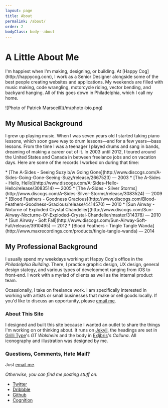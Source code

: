 ```yaml
---
layout: page
title: About
permalink: /about/
order: 2
bodyClass: body--about
---
```




<div class="about__header">
<div class="about__header__lead">
    <h1 class="page__title">A Little About Me</h1>
    <p class="page__intro" markdown="1">I'm happiest when I'm making, designing, or building. At [Happy Cog](http://happycog.com), I work as a Senior Designer alongside some of the best people creating websites and applications. My weekends are filled with music making, code wrangling, motorcycle riding, vector bending, and backyard hanging. All of this goes down in Philadelphia, which I call my home.</p>
</div>

<div class="photo--bio" markdown="1">
![Photo of Patrick Marsceill](/m/photo-bio.png)
</div>
</div>




<div class="page__content" markdown="1">

## My Musical Background

I grew up playing music. When I was seven years old I started taking piano lessons, which soon gave way to drum lessons—and for a few years—bass lessons. From the time I was a teenager I played drums and sang in bands, dreaming of making a career out of it. In 2003 until 2012, I toured around the United States and Canada in between freelance jobs and on vacation days. Here are some of the records I worked on during that time:

<div class="list__album" markdown="1">
* [The A-Sides - Seeing Suzy b/w Going Gone](http://www.discogs.com/A-Sides-Going-Gone-Seeing-Suzy/release/2667523) — 2003
* [The A-Sides - Hello, Hello](http://www.discogs.com/A-Sides-Hello-Hello/release/3083514) — 2005
* [The A-Sides - Silver Storms](http://www.discogs.com/A-Sides-Silver-Storms/release/3083524)  — 2009
* [Blood Feathers - Goodness Gracious](http://www.discogs.com/Blood-Feathers-Goodness-Gracious/release/4414570)  — 2010
* [Sun Airway - Noturne of Exploded Crystal Chandelier](http://www.discogs.com/Sun-Airway-Nocturne-Of-Exploded-Crystal-Chandelier/master/314378)  — 2010
* [Sun Airway - Soft Fall](http://www.discogs.com/Sun-Airway-Soft-Fall/release/3910495) — 2012
* [Blood Feathers - Tingle Tangle Wanda](http://www.maxrecordings.com/products/tingle-tangle-wanda)  — 2014
</div>

## My Professional Background

I usually spend my weekdays working at Happy Cog's office in the _Philadelphia Building_. There, I practice graphic design, UX design, general design stategy, and various types of development ranging from iOS to front-end. I work with a myriad of clients as well as the internal product team.

Ocassionally, I take on freelance work. I am specifically interested in working with artists or small businesses that make or sell goods locally. If you'd like to discuss an opportunity, please [email me](mailto:patrick.marsceill@gmail.com).

</div>
<div class="layout__two-col">
<div class="layout__two-col--col" markdown="1">

### About This Site

I designed and built this site because I wanted an outlet to share the things I'm working on or thinking about. It runs on [Jekyll](http://jekyllrb.com), the headings are set in [Grilli Type](http://www.grillitype.com/)'s _GT Walsheim_ and the body in [Exljbris](http://exljbris.com)'s _Calluna_. All iconography and illustration was designed by me.

</div>
<div class="layout__two-col--col" markdown="1">

### Questions, Comments, Hate Mail?

Just [email me](mailto:patrick.marsceill@gmail.com).


_Otherwise, you can find me posting stuff on:_

* [Twitter](http://twitter.com/pmarsceill)
* [Dribbble](http://dribbble.com/pmarsceill)
* [Github](http://github.com/pmarsceill)
* [Cognition](http://cognition.happycog.com/author/pmarsceill)

</div>
</div>
